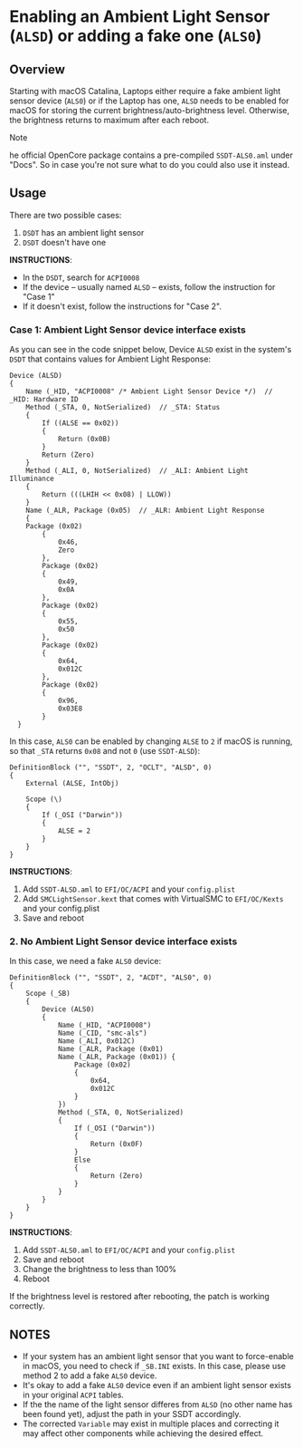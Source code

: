 # Enabling an Ambient Light Sensor (`ALSD`) or adding a fake one (`ALS0`)

## Overview
Starting with macOS Catalina, Laptops either require a fake ambient light sensor device (`ALS0`) or if the Laptop has one, `ALSD` needs to be enabled for macOS for storing the current brightness/auto-brightness level. Otherwise, the brightness returns to maximum after each reboot.

> [!NOTE]
> 
> he official OpenCore package contains a pre-compiled `SSDT-ALS0.aml` under "Docs". So in case you're not sure what to do you could also use it instead.

## Usage
There are two possible cases: 

1. `DSDT` has an ambient light sensor
2. `DSDT` doesn't have one

**INSTRUCTIONS**:

- In the `DSDT`, search for `ACPI0008`
- If the device – usually named `ALSD` – exists, follow the instruction for "Case 1"
- If it doesn't exist, follow the instructions for "Case 2".

### Case 1: Ambient Light Sensor device interface exists
As you can see in the code snippet below, Device `ALSD` exist in the system's `DSDT` that contains values for Ambient Light Response:

```asl
Device (ALSD)
{
	Name (_HID, "ACPI0008" /* Ambient Light Sensor Device */)  // _HID: Hardware ID
  	Method (_STA, 0, NotSerialized)  // _STA: Status
  	{
  		If ((ALSE == 0x02))
  		{
      		Return (0x0B)
    	}
    	Return (Zero)
    }
    Method (_ALI, 0, NotSerialized)  // _ALI: Ambient Light Illuminance
    {
    	Return (((LHIH << 0x08) | LLOW))
    }
	Name (_ALR, Package (0x05)  // _ALR: Ambient Light Response
	{
	Package (0x02)
    	{
            0x46,
            Zero
    	},
    	Package (0x02)
    	{
            0x49,
            0x0A
    	},
    	Package (0x02)
    	{
            0x55,
            0x50
    	},
    	Package (0x02)
    	{
            0x64,
            0x012C
    	},
    	Package (0x02)
    	{
    	    0x96,
    	    0x03E8
    	}
  }
```
  
In this case, `ALS0` can be enabled by changing `ALSE` to `2` if macOS is running, so that `_STA` returns `0x08` and not `0` (use `SSDT-ALSD`):

```asl
DefinitionBlock ("", "SSDT", 2, "OCLT", "ALSD", 0)
{
    External (ALSE, IntObj)

    Scope (\)
    {
        If (_OSI ("Darwin"))
        {
            ALSE = 2       
        }
    }
}
```
**INSTRUCTIONS**:

1. Add `SSDT-ALSD.aml` to `EFI/OC/ACPI` and your `config.plist`
2. Add `SMCLightSensor.kext` that comes with VirtualSMC to `EFI/OC/Kexts` and your config.plist
3. Save and reboot

### 2. No Ambient Light Sensor device interface exists
In this case, we need a fake `ALS0` device:

```asl
DefinitionBlock ("", "SSDT", 2, "ACDT", "ALS0", 0)
{
    Scope (_SB)
    {
        Device (ALS0)
        {
            Name (_HID, "ACPI0008")
            Name (_CID, "smc-als")
            Name (_ALI, 0x012C)
            Name (_ALR, Package (0x01)
            Name (_ALR, Package (0x01)) {
                Package (0x02)
                {
                    0x64,
                    0x012C
                }
            })
            Method (_STA, 0, NotSerialized)
            {
                If (_OSI ("Darwin"))
                {
                    Return (0x0F)
                }
                Else
                {
                    Return (Zero)
                }
            }
        }
    }
}
```
**INSTRUCTIONS**:

1. Add `SSDT-ALS0.aml` to `EFI/OC/ACPI` and your `config.plist`
2. Save and reboot
3. Change the brightness to less than 100%
4. Reboot

If the brightness level is restored after rebooting, the patch is working correctly.

## NOTES
- If your system has an ambient light sensor that you want to force-enable in macOS, you need to check if `_SB.INI` exists. In this case, please use method 2 to add a fake `ALS0` device.
- It's okay to add a fake `ALS0` device even if an ambient light sensor exists in your original `ACPI` tables.
- If the the name of the light sensor differes from `ALSD` (no other name has been found yet), adjust the path in your SSDT accordingly.
- The corrected `Variable` may exist in multiple places and correcting it may affect other components while achieving the desired effect.
